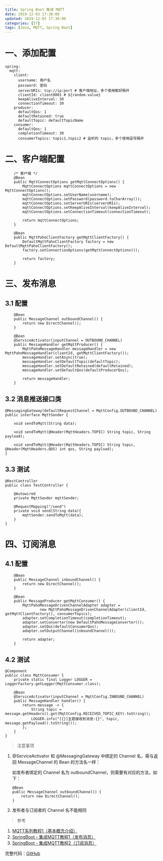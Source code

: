 ```yaml
---
title: Spring Boot 集成 MQTT
date: 2019-12-03 17:30:00
updated: 2019-12-03 17:30:00
categories: [IT]
tags: [Java, MQTT, Spring Boot]
---
```


# 一、添加配置

```
spring:
  mqtt:
    client:
      username: 用户名
      password: 密码
      serverURIs: tcp://ip:port # 客户端地址，多个使用都好隔开
      clientId: client0001 # ${random.value}
      keepAliveInterval: 30
      connectionTimeout: 30
    producer:
      defaultQos: 1
      defaultRetained: true
      defaultTopic: defaultTopicName
    consumer:
      defaultQos: 1
      completionTimeout: 30
      consumerTopics: topic1,topic2 # 监听的 topic，多个使用逗号隔开
```

# 二、客户端配置

```
    /* 客户端 */
    @Bean
    public MqttConnectOptions getMqttConnectOptions() {
        MqttConnectOptions mqttConnectOptions = new MqttConnectOptions();
        mqttConnectOptions.setUserName(username);
        mqttConnectOptions.setPassword(password.toCharArray());
        mqttConnectOptions.setServerURIs(serverURIs);
        mqttConnectOptions.setKeepAliveInterval(keepAliveInterval);
        mqttConnectOptions.setConnectionTimeout(connectionTimeout);

        return mqttConnectOptions;
    }

    @Bean
    public MqttPahoClientFactory getMqttClientFactory() {
        DefaultMqttPahoClientFactory factory = new DefaultMqttPahoClientFactory();
        factory.setConnectionOptions(getMqttConnectOptions());

        return factory;
    }
```

# 三、发布消息

## 3.1 配置

```
    @Bean
    public MessageChannel outboundChannel() {
        return new DirectChannel();
    }

    @Bean
    @ServiceActivator(inputChannel = OUTBOUND_CHANNEL)
    public MessageHandler getMqttProducer() {
        MqttPahoMessageHandler messageHandler = new MqttPahoMessageHandler(clientId, getMqttClientFactory());
        messageHandler.setAsync(true);
        messageHandler.setDefaultTopic(defaultTopic);
        messageHandler.setDefaultRetained(defaultRetained);
        messageHandler.setDefaultQos(defaultProducerQos);

        return messageHandler;
    }
```

## 3.2 消息推送接口类

```
@MessagingGateway(defaultRequestChannel = MqttConfig.OUTBOUND_CHANNEL)
public interface MqttSender {

    void sendToMqtt(String data);

    void sendToMqtt(@Header(MqttHeaders.TOPIC) String topic, String payload);

    void sendToMqtt(@Header(MqttHeaders.TOPIC) String topic, @Header(MqttHeaders.QOS) int qos, String payload);
}
```

## 3.3 测试

```
@RestController
public class TestController {

    @Autowired
    private MqttSender mqttSender;

    @RequestMapping("/send")
    private void send(String data){
        mqttSender.sendToMqtt(data);
    }
}
```

# 四、订阅消息

## 4.1 配置

```
    @Bean
    public MessageChannel inboundChannel() {
        return new DirectChannel();
    }

    @Bean
    public MessageProducer getMqttConsumer() {
        MqttPahoMessageDrivenChannelAdapter adapter =
                new MqttPahoMessageDrivenChannelAdapter(clientId, getMqttClientFactory(), consumerTopics);
        adapter.setCompletionTimeout(completionTimeout);
        adapter.setConverter(new DefaultPahoMessageConverter());
        adapter.setQos(defaultConsumerQos);
        adapter.setOutputChannel(inboundChannel());

        return adapter;
    }
```

## 4.2 测试

```
@Component
public class MqttConsumer {
    private static final Logger LOGGER = LoggerFactory.getLogger(MqttConsumer.class);

    @Bean
    @ServiceActivator(inputChannel = MqttConfig.INBOUND_CHANNEL)
    public MessageHandler handler() {
        return message -> {
            String topic = message.getHeaders().get(MqttConfig.RECEIVED_TOPIC_KEY).toString();
            LOGGER.info("[{}]主题接收到消息:{}", topic, message.getPayload().toString());
        };
    }
}
```


> 注意事项

1. @ServiceActivator 和 @MessagingGateway 中绑定的 Channel 名，需与返回 MessageChannel 的 Bean 的方法名一样：

	如发布者绑定的 Channel 名为 outboundChannel，则需要有对应的方法，如下：

	```
	@Bean
	public MessageChannel outboundChannel() {
		return new DirectChannel();
	}
	```
1. 发布者与订阅者的 Channel 名不能相同

> 参考

1. [MQTT系列教程1（基本概念介绍）](https://www.hangge.com/blog/cache/detail_2347.html)
1. [SpringBoot - 集成MQTT教程1（发布消息）](https://www.hangge.com/blog/cache/detail_2610.html)
1. [SpringBoot - 集成MQTT教程2（订阅消息）](https://www.hangge.com/blog/cache/detail_2611.html)


完整代码：[GitHub](https://github.com/VictorBu/code-snippet/tree/master/java/spring-boog-mqtt)